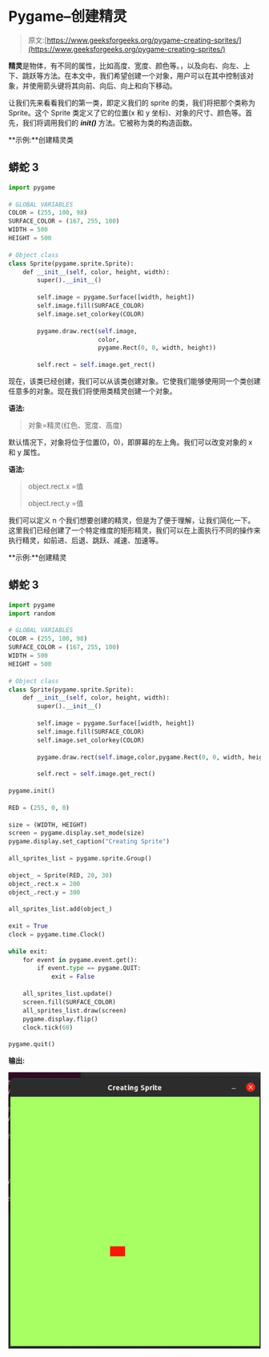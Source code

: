 # Pygame–创建精灵

> 原文:[https://www.geeksforgeeks.org/pygame-creating-sprites/](https://www.geeksforgeeks.org/pygame-creating-sprites/)

**精灵**是物体，有不同的属性，比如高度、宽度、颜色等。，以及向右、向左、上下、跳跃等方法。在本文中，我们希望创建一个对象，用户可以在其中控制该对象，并使用箭头键将其向前、向后、向上和向下移动。

让我们先来看看我们的第一类，即定义我们的 sprite 的类，我们将把那个类称为 Sprite。这个 Sprite 类定义了它的位置(x 和 y 坐标)、对象的尺寸、颜色等。首先，我们将调用我们的 ***__init__()*** 方法。它被称为类的构造函数。

**示例:**创建精灵类

## 蟒蛇 3

```py
import pygame

# GLOBAL VARIABLES
COLOR = (255, 100, 98)
SURFACE_COLOR = (167, 255, 100)
WIDTH = 500
HEIGHT = 500

# Object class
class Sprite(pygame.sprite.Sprite):
    def __init__(self, color, height, width):
        super().__init__()

        self.image = pygame.Surface([width, height])
        self.image.fill(SURFACE_COLOR)
        self.image.set_colorkey(COLOR)

        pygame.draw.rect(self.image,
                         color,
                         pygame.Rect(0, 0, width, height))

        self.rect = self.image.get_rect()
```

现在，该类已经创建，我们可以从该类创建对象。它使我们能够使用同一个类创建任意多的对象。现在我们将使用类精灵创建一个对象。

**语法:**

> 对象=精灵(红色、宽度、高度)

默认情况下，对象将位于位置(0，0)，即屏幕的左上角。我们可以改变对象的 x 和 y 属性。

**语法:**

> object.rect.x =值
> 
> object.rect.y =值

我们可以定义 n 个我们想要创建的精灵，但是为了便于理解，让我们简化一下。这里我们已经创建了一个特定维度的矩形精灵，我们可以在上面执行不同的操作来执行精灵，如前进、后退、跳跃、减速、加速等。

**示例:**创建精灵

## 蟒蛇 3

```py
import pygame
import random

# GLOBAL VARIABLES
COLOR = (255, 100, 98)
SURFACE_COLOR = (167, 255, 100)
WIDTH = 500
HEIGHT = 500

# Object class
class Sprite(pygame.sprite.Sprite):
    def __init__(self, color, height, width):
        super().__init__()

        self.image = pygame.Surface([width, height])
        self.image.fill(SURFACE_COLOR)
        self.image.set_colorkey(COLOR)

        pygame.draw.rect(self.image,color,pygame.Rect(0, 0, width, height))

        self.rect = self.image.get_rect()

pygame.init()

RED = (255, 0, 0)

size = (WIDTH, HEIGHT)
screen = pygame.display.set_mode(size)
pygame.display.set_caption("Creating Sprite")

all_sprites_list = pygame.sprite.Group()

object_ = Sprite(RED, 20, 30)
object_.rect.x = 200
object_.rect.y = 300

all_sprites_list.add(object_)

exit = True
clock = pygame.time.Clock()

while exit:
    for event in pygame.event.get():
        if event.type == pygame.QUIT:
            exit = False

    all_sprites_list.update()
    screen.fill(SURFACE_COLOR)
    all_sprites_list.draw(screen)
    pygame.display.flip()
    clock.tick(60)

pygame.quit()
```

**输出:**

![](img/ffeaa9d35696a2d1e21d212b900fb344.png)